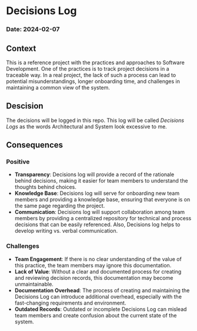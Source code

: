# Decisions Log

### Date: 2024-02-07

## Context

This is a reference project with the practices and approaches to Software
Development. One of the practices is to track project decisions in a traceable
way. In a real project, the lack of such a process can lead to potential
misunderstandings, longer onboarding time, and challenges in maintaining a
common view of the system.

## Descision

The decisions will be logged in this repo. This log will be called _Decisions
Logs_ as the words Architectural and System look excessive to me.

## Consequences

### Positive

- **Transparency**: Decisions log will provide a record of the rationale behind
  decisions, making it easier for team members to understand the thoughts behind
  choices.
- **Knowledge Base**: Decisions log will serve for onboarding new team members
  and providing a knowledge base, ensuring that everyone is on the same page
  regarding the project.
- **Communication**: Decisions log will support collaboration among team members
  by providing a centralized repository for technical and process decisions that
  can be easily referenced. Also, Decisions log helps to develop writing vs.
  verbal communication.

### Challenges

- **Team Engagement**: If there is no clear understanding of the value of this
  practice, the team members may ignore this documentation.
- **Lack of Value**: Without a clear and documented process for creating and
  reviewing decision records, this documentation may become unmaintainable.
- **Documentation Overhead**: The process of creating and maintaining the
  Decisions Log can introduce additional overhead, especially with the
  fast-changing requirements and environment.
- **Outdated Records**: Outdated or incomplete Decisions Log can mislead team
  members and create confusion about the current state of the system.
